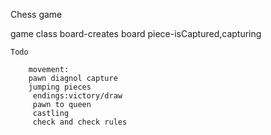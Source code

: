 Chess game


game class
    board-creates board
    piece-isCaptured,capturing


    Todo

        movement:
        pawn diagnol capture
        jumping pieces
         endings:victory/draw
         pawn to queen
         castling
         check and check rules

         

   